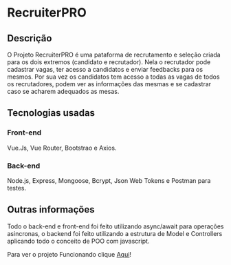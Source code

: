 # RecruiterPRO

## Descrição
<p>O Projeto RecruiterPRO é uma pataforma de recrutamento e seleção criada para os dois extremos (candidato e recrutador).
Nela o recrutador pode cadastrar vagas, ter acesso a candidatos e enviar feedbacks para os mesmos. Por sua vez os candidatos
tem acesso a todas as vagas de todos os recrutadores, podem ver as informações das mesmas e se cadastrar caso se acharem
adequados as mesas.</p>

## Tecnologias usadas
### Front-end
<p>Vue.Js, Vue Router, Bootstrao e Axios. </p>

### Back-end
<p>Node.js, Express, Mongoose, Bcrypt, Json Web Tokens e Postman para testes.</p>

## Outras informações
<p> Todo o back-end e front-end foi feito utilizando async/await para operações asincronas, o backend foi feito utilizando a estrutura de Model e Controllers aplicando todo o conceito de POO com javascript.</p>

<p> Para ver o projeto Funcionando clique <a href="https://www.linkedin.com/posts/junkertiago_fullstack-vuejs-nodejs-activity-7049795376286949376-hOrq?utm_source=share&utm_medium=member_desktop">Aqui</a>!</p>